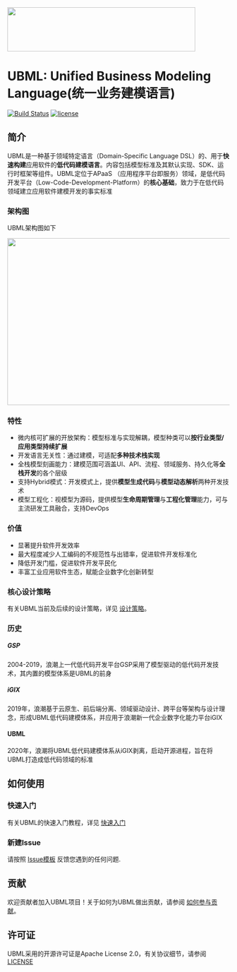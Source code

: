 <img src="https://gitee.com/ubml/ubml-standard/raw/master/res/images/ubml_logo.png" height="100" width="426">

# UBML: Unified Business Modeling Language(统一业务建模语言)

[![Build Status](https://ubml.openatom.org/ci/job/ubml-imp/badge/icon)](https://ubml.openatom.org/ci/job/ubml-imp/) [![license](https://img.shields.io/github/license/seata/seata.svg)](https://www.apache.org/licenses/LICENSE-2.0.html)

## 简介

UBML是一种基于领域特定语言（Domain-Specific Language DSL）的、用于**快速构建**应用软件的**低代码建模语言**。内容包括模型标准及其默认实现、SDK、运行时框架等组件。UBML定位于APaaS
（应用程序平台即服务）领域，是低代码开发平台（Low-Code-Development-Platform）的**核心基础**，致力于在低代码领域建立应用软件建模开发的事实标准

### 架构图

UBML架构图如下

<img src="https://gitee.com/ubml/ubml-standard/raw/master/res/images/ubml_architecture.jpg"  height="378" width="755">

### 特性
- 微内核可扩展的开放架构：模型标准与实现解耦，模型种类可以**按行业类型/应用类型持续扩展**
- 开发语言无关性：通过建模，可适配**多种技术栈实现**
- 全栈模型刻画能力：建模范围可涵盖UI、API、流程、领域服务、持久化等**全栈开发**的各个层级
- 支持Hybrid模式：开发模式上，提供**模型生成代码**与**模型动态解析**两种开发技术
- 模型工程化：视模型为源码，提供模型**生命周期管理**与**工程化管理**能力，可与主流研发工具融合，支持DevOps

### 价值
- 显著提升软件开发效率
- 最大程度减少人工编码的不规范性与出错率，促进软件开发标准化
- 降低开发门槛，促进软件开发平民化
- 丰富工业应用软件生态，赋能企业数字化创新转型

### 核心设计策略

有关UBML当前及后续的设计策略，详见 [设计策略](https://gitee.com/ubml/ubml-standard/blob/master/docs/design/design_strategy.md)。


### 历史

##### GSP
2004-2019，浪潮上一代低代码开发平台GSP采用了模型驱动的低代码开发技术，其内置的模型体系是UBML的前身
##### iGIX
2019年，浪潮基于云原生、前后端分离、领域驱动设计、跨平台等架构与设计理念，形成UBML低代码建模体系，并应用于浪潮新一代企业数字化能力平台iGIX
#### UBML
2020年，浪潮将UBML低代码建模体系从iGIX剥离，启动开源进程，旨在将UBML打造成低代码领域的标准

## 如何使用

### 快速入门
有关UBML的快速入门教程，详见 [快速入门](https://gitee.com/ubml/ubml-standard/blob/master/docs/design/overview.md)

### 新建Issue

请按照 [Issue模板](./.gitee/ISSUE_TEMPLATE/BUG_REPORT.md) 反馈您遇到的任何问题.

## 贡献
欢迎贡献者加入UBML项目！关于如何为UBML做出贡献，请参阅 [如何参与贡献](./CONTRIBUTING.md)。

## 许可证

UBML采用的开源许可证是Apache License 2.0，有关协议细节，请参阅 [LICENSE](./LICENSE) 

